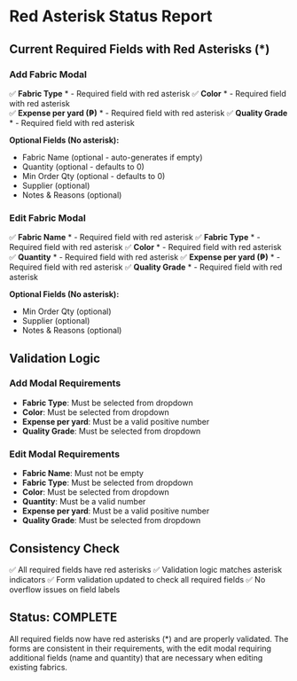 # Red Asterisk Status Report

## Current Required Fields with Red Asterisks (*)

### Add Fabric Modal
✅ **Fabric Type** * - Required field with red asterisk
✅ **Color** * - Required field with red asterisk  
✅ **Expense per yard (₱)** * - Required field with red asterisk
✅ **Quality Grade** * - Required field with red asterisk

**Optional Fields (No asterisk):**
- Fabric Name (optional - auto-generates if empty)
- Quantity (optional - defaults to 0)
- Min Order Qty (optional - defaults to 0)
- Supplier (optional)
- Notes & Reasons (optional)

### Edit Fabric Modal
✅ **Fabric Name** * - Required field with red asterisk
✅ **Fabric Type** * - Required field with red asterisk
✅ **Color** * - Required field with red asterisk
✅ **Quantity** * - Required field with red asterisk
✅ **Expense per yard (₱)** * - Required field with red asterisk
✅ **Quality Grade** * - Required field with red asterisk

**Optional Fields (No asterisk):**
- Min Order Qty (optional)
- Supplier (optional)
- Notes & Reasons (optional)

## Validation Logic

### Add Modal Requirements
- **Fabric Type**: Must be selected from dropdown
- **Color**: Must be selected from dropdown
- **Expense per yard**: Must be a valid positive number
- **Quality Grade**: Must be selected from dropdown

### Edit Modal Requirements
- **Fabric Name**: Must not be empty
- **Fabric Type**: Must be selected from dropdown
- **Color**: Must be selected from dropdown
- **Quantity**: Must be a valid number
- **Expense per yard**: Must be a valid positive number
- **Quality Grade**: Must be selected from dropdown

## Consistency Check
✅ All required fields have red asterisks
✅ Validation logic matches asterisk indicators
✅ Form validation updated to check all required fields
✅ No overflow issues on field labels

## Status: COMPLETE
All required fields now have red asterisks (*) and are properly validated. The forms are consistent in their requirements, with the edit modal requiring additional fields (name and quantity) that are necessary when editing existing fabrics.
